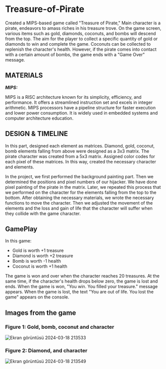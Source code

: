 # Treasure-of-Pirate

Created a MIPS-based game called "Treasure of Pirate," Main character is a pirate, endeavors to amass riches in his treasure trove. On the game screen, various items such as gold, diamonds, coconuts, and bombs will descend from the top. The aim  for the player to collect a specific quantity of gold or diamonds to win and complete the game. Coconuts can be collected to replenish the character's health. However, if the pirate comes into contact with a certain amount of bombs, the game ends with a "Game Over" message.

## MATERIALS

***MIPS:***

MIPS is a RISC architecture known for its simplicity, efficiency, and performance. It offers a streamlined instruction set and excels in integer arithmetic. MIPS processors have a pipeline structure for faster execution and lower power consumption. It is widely used in embedded systems and computer architecture education.

## DESIGN & TIMELINE

In this part, designed each element as matrices. Diamond, gold, coconut, bomb elements falling from above were designed as a 3x3 matrix. The pirate character was created from a 5x3 matrix. Assigned color codes for each pixel of these matrices. In this way, created the necessary character and elements.

In the project, we first performed the background painting part. Then we determined the positions and pixel numbers of our hijacker. We have done pixel painting of the pirate in the matrix. Later, we repeated this process that we performed on the character for the elements falling from the top to the bottom. After obtaining the necessary materials, we wrote the necessary functions to move the character. Then we adjusted the movement of the elements and the loss and gain of life that the character will suffer when they collide with the game character.

## GamePlay

In this game:

- Gold is worth +1 treasure
- Diamond is worth +2 treasure
- Bomb is worth -1 health
- Coconut is worth +1 health

The game is won and over when the character reaches 20 treasures. At the same time, if the character's health drops below zero, the game is lost and ends. When the game is won, "You win. You filled your treasure." message appears. When the game is lost, the text "You are out of life. You lost the game" appears on the console.

## Images from the game

### Figure 1: Gold, bomb, coconut and character

![Ekran görüntüsü 2024-03-18 213533](https://github.com/OzgunGultekin/Treasure-of-Pirate/assets/153070257/aee3e6c8-9f5c-4e28-8c8c-22dbb5409820)

### Figure 2: Diamond, and character

![Ekran görüntüsü 2024-03-18 213549](https://github.com/OzgunGultekin/Treasure-of-Pirate/assets/153070257/691d4eb4-e92b-47ba-b632-605c997a9967)


